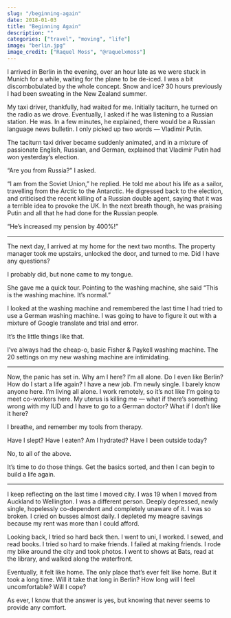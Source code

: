 ```yaml
---
slug: "/beginning-again"
date: 2018-01-03
title: "Beginning Again"
description: ""
categories: ["travel", "moving", "life"]
image: "berlin.jpg"
image_credit: ["Raquel Moss", "@raquelxmoss"]
---
```


I arrived in Berlin in the evening, over an hour late as we were stuck in Munich for a while, waiting for the plane to be de-iced. I was a bit discombobulated by the whole concept. Snow and ice? 30 hours previously I had been sweating in the New Zealand summer.

My taxi driver, thankfully, had waited for me. Initially taciturn, he turned on the radio as we drove. Eventually, I asked if he was listening to a Russian station. He was. In a few minutes, he explained, there would be a Russian language news bulletin. I only picked up two words — Vladimir Putin.

The taciturn taxi driver became suddenly animated, and in a mixture of passionate English, Russian, and German, explained that Vladimir Putin had won yesterday’s election.

“Are you from Russia?” I asked.

“I am from the Soviet Union,” he replied. He told me about his life as a sailor, travelling from the Arctic to the Antarctic. He digressed back to the election, and criticised the recent killing of a Russian double agent, saying that it was a terrible idea to provoke the UK. In the next breath though, he was praising Putin and all that he had done for the Russian people.

“He’s increased my pension by 400%!”

<hr />

The next day, I arrived at my home for the next two months. The property manager took me upstairs, unlocked the door, and turned to me. Did I have any questions?

I probably did, but none came to my tongue.

She gave me a quick tour. Pointing to the washing machine, she said “This is the washing machine. It’s normal.”

I looked at the washing machine and remembered the last time I had tried to use a German washing machine. I was going to have to figure it out with a mixture of Google translate and trial and error.

It’s the little things like that.

I’ve always had the cheap-o, basic Fisher & Paykell washing machine. The 20 settings on my new washing machine are intimidating.

<hr />

Now, the panic has set in. Why am I here? I’m all alone. Do I even like Berlin? How do I start a life again? I have a new job. I’m newly single. I barely know anyone here. I’m living all alone. I work remotely, so it’s not like I’m going to meet co-workers here. My uterus is killing me — what if there’s something wrong with my IUD and I have to go to a German doctor? What if I don’t like it here?

I breathe, and remember my tools from therapy.

Have I slept? Have I eaten? Am I hydrated? Have I been outside today?

No, to all of the above.

It’s time to do those things. Get the basics sorted, and then I can begin to build a life again.

<hr />

I keep reflecting on the last time I moved city. I was 19 when I moved from Auckland to Wellington. I was a different person. Deeply depressed, newly single, hopelessly co-dependent and completely unaware of it. I was so broken. I cried on busses almost daily. I depleted my meagre savings because my rent was more than I could afford.

Looking back, I tried so hard back then. I went to uni, I worked. I sewed, and read books. I tried so hard to make friends. I failed at making friends. I rode my bike around the city and took photos. I went to shows at Bats, read at the library, and walked along the waterfront.

Eventually, it felt like home. The only place that’s ever felt like home. But it took a long time. Will it take that long in Berlin? How long will I feel uncomfortable? Will I cope?

As ever, I know that the answer is yes, but knowing that never seems to provide any comfort.
